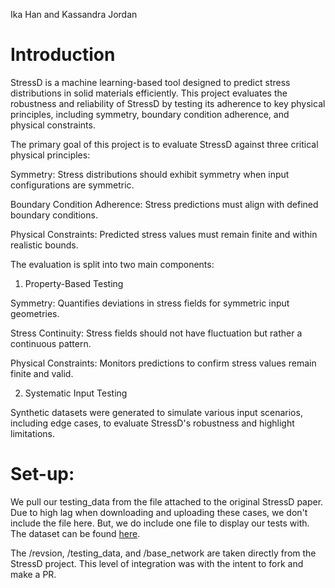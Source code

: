 Ika Han and Kassandra Jordan

# Introduction 
StressD is a machine learning-based tool designed to predict stress distributions in solid materials efficiently. This project evaluates the robustness and reliability of StressD by testing its adherence to key physical principles, including symmetry, boundary condition adherence, and physical constraints.

The primary goal of this project is to evaluate StressD against three critical physical principles:

Symmetry: Stress distributions should exhibit symmetry when input configurations are symmetric.

Boundary Condition Adherence: Stress predictions must align with defined boundary conditions.

Physical Constraints: Predicted stress values must remain finite and within realistic bounds.

The evaluation is split into two main components:

1. Property-Based Testing

Symmetry: Quantifies deviations in stress fields for symmetric input geometries.

Stress Continuity: Stress fields should not have fluctuation but rather a continuous pattern.

Physical Constraints: Monitors predictions to confirm stress values remain finite and valid.

2. Systematic Input Testing

Synthetic datasets were generated to simulate various input scenarios, including edge cases, to evaluate StressD's robustness and highlight limitations.

# Set-up:
We pull our testing_data from the file attached to the original StressD paper. Due to high lag when downloading and uploading these cases, we don't include the file here. But, we do include one file to display our tests with. The dataset can be found [here](https://drive.google.com/drive/folders/1VN6MRmgE4Uey-EmU1dRk3Keow7vqMTbY).

The /revsion, /testing_data, and /base_network are taken directly from the StressD project. This level of integration was with the intent to fork and make a PR. 